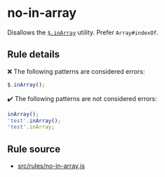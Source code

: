 # no-in-array

Disallows the [`$.inArray`](https://api.jquery.com/jQuery.inArray/) utility. Prefer `Array#indexOf`.

## Rule details

❌ The following patterns are considered errors:
```js
$.inArray();
```

✔️ The following patterns are not considered errors:
```js
inArray();
'test'.inArray();
'test'.inArray;
```

## Rule source

* [src/rules/no-in-array.js](/src/rules/no-in-array.js)
